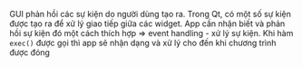 GUI phản hồi các sự kiện do người dùng tạo ra. Trong Qt, có một số sự kiện được tạo ra để xử lý giao tiếp giữa các widget. App cần nhận biết và phản hồi sự kiện đó một cách thích hợp => event handling - xử lý sự kiện.
Khi hàm `exec()` được gọi thì app sẽ nhận dạng và xử lý cho đến khi chương trình được đóng
